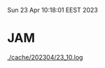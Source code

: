 Sun 23 Apr 10:18:01 EEST 2023
# JAM
<a href='./cache/202304/23_10.log'>./cache/202304/23_10.log</a>

